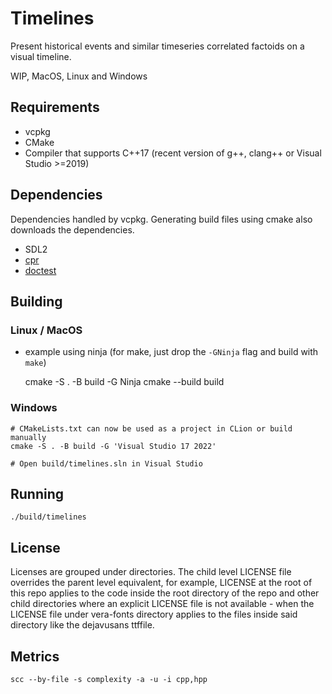 Timelines
=========

Present historical events and similar timeseries correlated factoids on a visual timeline.

WIP, MacOS, Linux and Windows

Requirements
------------

* vcpkg
* CMake
* Compiler that supports C++17 (recent version of g++, clang++ or Visual Studio >=2019)

Dependencies
-----------------------------------------------------

Dependencies handled by vcpkg. Generating build files using cmake also downloads the dependencies.

* SDL2
* [cpr](https://github.com/whoshuu/cpr)
* [doctest](https://github.com/onqtam/doctest/blob/master/doc/markdown/readme.md#reference)

Building
-----------------------------------------------------

### Linux / MacOS

* example using ninja (for make, just drop the `-GNinja` flag and build with `make`)

    cmake -S . -B build -G Ninja
    cmake --build build

### Windows    

    # CMakeLists.txt can now be used as a project in CLion or build manually
    cmake -S . -B build -G 'Visual Studio 17 2022'

    # Open build/timelines.sln in Visual Studio

Running
-------

    ./build/timelines

License
-----------------------------------------------

Licenses are grouped under directories. The child level LICENSE file overrides the parent level equivalent, for example, LICENSE at the root of this repo applies to the code inside the root directory of the repo and other child directories where an explicit LICENSE file is not available - when the LICENSE file under vera-fonts directory applies to the files inside said directory like the dejavusans ttffile.

Metrics
-------

    scc --by-file -s complexity -a -u -i cpp,hpp
